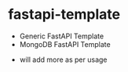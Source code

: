 # fastapi-template

- Generic FastAPI Template
- MongoDB FastAPI Template

* will add more as per usage
